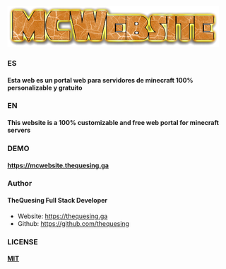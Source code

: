 <img src="MCWebsite.png">

### ES

#### Esta web es un portal web para servidores de minecraft 100% personalizable y gratuito

### EN

#### This website is a 100% customizable and free web portal for minecraft servers

### DEMO

#### https://mcwebsite.thequesing.ga


### Author

####  TheQuesing Full Stack Developer
- Website: https://thequesing.ga
- Github: https://github.com/thequesing

### LICENSE

#### [MIT](/LICENSE)
